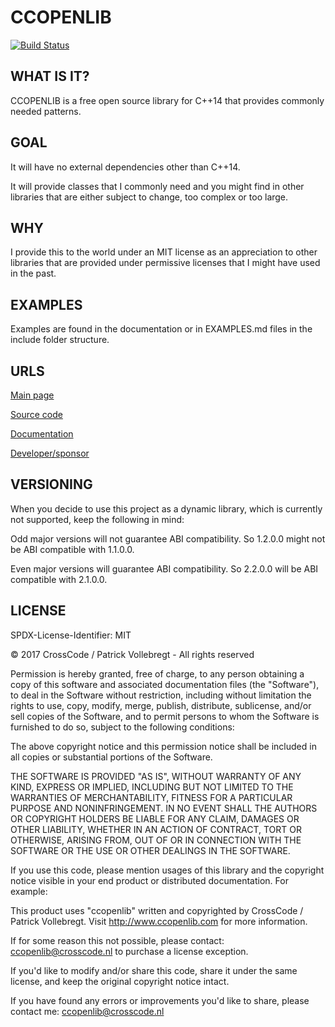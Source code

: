 # CCOPENLIB

[![Build Status](https://travis-ci.org/crosscode-nl/ccopenlib.svg?branch=master)](https://travis-ci.org/crosscode-nl/ccopenlib)

## WHAT IS IT?

CCOPENLIB is a free open source library for C++14 that provides commonly needed patterns.

## GOAL

It will have no external dependencies other than C++14.

It will provide classes that I commonly need and you might find in other libraries that are either subject to change, too complex or too large.

## WHY

I provide this to the world under an MIT license as an appreciation to other libraries that are provided under permissive licenses that I might have used in the past.

## EXAMPLES

Examples are found in the documentation or in EXAMPLES.md files in the include folder structure.

## URLS

[Main page](http://www.ccopenlib.com/)

[Source code](https://github.com/crosscode-nl/ccopenlib/)

[Documentation](http://www.ccopenlib.com/docs/)

[Developer/sponsor](http://www.crosscode.nl/)

## VERSIONING

When you decide to use this project as a dynamic library, which is currently not supported, keep the following in mind:

Odd major versions will not guarantee ABI compatibility. So 1.2.0.0 might not be ABI compatible with 1.1.0.0.

Even major versions will guarantee ABI compatibility. So 2.2.0.0 will be ABI compatible with 2.1.0.0.

## LICENSE
SPDX-License-Identifier: MIT

© 2017 CrossCode / Patrick Vollebregt - All rights reserved

Permission is hereby granted, free of charge, to any person obtaining a copy of this software and associated documentation files (the "Software"), to deal in the Software without restriction, including without limitation the rights to use, copy, modify, merge, publish, distribute, sublicense, and/or sell copies of the Software, and to permit persons to whom the Software is furnished to do so, subject to the following conditions:

The above copyright notice and this permission notice shall be included in all copies or substantial portions of the Software.

THE SOFTWARE IS PROVIDED "AS IS", WITHOUT WARRANTY OF ANY KIND, EXPRESS OR IMPLIED, INCLUDING BUT NOT LIMITED TO THE WARRANTIES OF MERCHANTABILITY, FITNESS FOR A PARTICULAR PURPOSE AND NONINFRINGEMENT. IN NO EVENT SHALL THE AUTHORS OR COPYRIGHT HOLDERS BE LIABLE FOR ANY CLAIM, DAMAGES OR OTHER LIABILITY, WHETHER IN AN ACTION OF CONTRACT, TORT OR OTHERWISE, ARISING FROM, OUT OF OR IN CONNECTION WITH THE SOFTWARE OR THE USE OR OTHER DEALINGS IN THE SOFTWARE.

If you use this code, please mention usages of this library and the copyright notice visible in your end product or distributed documentation. For example:

This product uses "ccopenlib" written and copyrighted by CrossCode / Patrick Vollebregt. Visit http://www.ccopenlib.com for more information.

If for some reason this not possible, please contact: ccopenlib@crosscode.nl to purchase a license exception.

If you'd like to modify and/or share this code, share it under the same license, and keep the original copyright notice intact.

If you have found any errors or improvements you'd like to share, please contact me: ccopenlib@crosscode.nl
